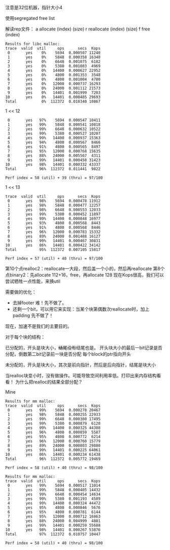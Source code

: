 注意是32位机器，指针大小4

使用segregated free list

解读rep文件：
a allocate (index) (size)
r reallocate (index) (size)
f free (index)

```
Results for libc malloc:
trace  valid  util     ops      secs  Kops
 0       yes    0%    5694  0.000507 11240
 1       yes    0%    5848  0.000358 16340
 2       yes    0%    6648  0.001075  6182
 3       yes    0%    5380  0.001083  4969
 4       yes    0%   14400  0.000627 22952
 5       yes    0%    4800  0.001353  3548
 6       yes    0%    4800  0.001004  4780
 7       yes    0%   12000  0.000737 16293
 8       yes    0%   24000  0.001112 21573
 9       yes    0%   14401  0.001999  7203
10       yes    0%   14401  0.000485 29693
Total           0%  112372  0.010340 10867
```

1 << 12
```
 0       yes   97%    5694  0.000547 10411
 1       yes   99%    5848  0.000541 10818
 2       yes   99%    6648  0.000632 10522
 3       yes   99%    5380  0.000527 10207
 4       yes   99%   14400  0.000937 15363
 5       yes   94%    4800  0.000567  8466
 6       yes   91%    4800  0.000565  8497
 7       yes   95%   12000  0.000768 15635
 8       yes   88%   24000  0.005567  4311
 9       yes   99%   14401  0.000458 31423
10       yes   98%   14401  0.000332 43337
Total          96%  112372  0.011441  9822

Perf index = 58 (util) + 39 (thru) = 97/100
```

1 << 13

```
trace  valid  util     ops      secs  Kops
 0       yes   98%    5694  0.000478 11912
 1       yes   98%    5848  0.000477 12257
 2       yes   98%    6648  0.000553 12033
 3       yes   99%    5380  0.000452 11897
 4       yes   99%   14400  0.000848 16977
 5       yes   93%    4800  0.000568  8443
 6       yes   91%    4800  0.000568  8446
 7       yes   96%   12000  0.000783 15332
 8       yes   89%   24000  0.001488 16127
 9       yes   99%   14401  0.000467 30831
10       yes   86%   14401  0.000422 34142
Total          95%  112372  0.007105 15817

Perf index = 57 (util) + 40 (thru) = 97/100
```

第10个点realloc2：reallocate一大段，然后盖一个小的，然后再reallocate
第8个点binary2：先allocate 112+16，free，再allocate 128
现在Kops很高，我们可以尝试牺牲一点性能，来换util

需要做的优化：

- 去掉footer  难！先不做了。
- 还剩一个bit，可以用它来实现：当某个块第偶数次reallocate时，加上padding  先不做了！

现在，加速不是我们的主要目的。

对于每个块的结构：

已分配的，开头是块大小，~~结尾没有~~结尾也是。
开头块大小的最后一bit记录是否分配，倒数第二bit记录前一块是否分配
每个block的ptr指向开头

未分配的，开头是块大小，其次是前向指针，然后是后向指针，结尾是块大小

当realloc块变小时，没有做操作。可能导致空间利用率低。打印出来内存结构看看！
为什么把realloc的结果全部分配？

Mine

```
Results for mm malloc:
trace  valid  util     ops      secs  Kops
 0       yes   99%    5694  0.000278 20467
 1       yes   98%    5848  0.000255 22933
 2       yes   99%    6648  0.000380 17495
 3       yes   99%    5380  0.000879  6120
 4       yes   99%   14400  0.000325 44308
 5       yes   96%    4800  0.000859  5587
 6       yes   95%    4800  0.000772  6214
 7       yes   96%   12000  0.000760 15779
 8       yes   89%   24000  0.000803 29880
 9       yes   99%   14401  0.000225 64061
10       yes   86%   14401  0.000234 61438
Total          96%  112372  0.005772 19469

Perf index = 58 (util) + 40 (thru) = 98/100
```

```
Results for mm malloc:
trace  valid  util     ops      secs  Kops
 0       yes   99%    5694  0.000517 11014
 1       yes   99%    5848  0.000405 14432
 2       yes   99%    6648  0.000454 14634
 3       yes   99%    5380  0.001193  4509
 4       yes   99%   14400  0.000324 44472
 5       yes   95%    4800  0.000846  5676
 6       yes   95%    4800  0.000781  6144
 7       yes   95%   12000  0.000712 16863
 8       yes   88%   24000  0.004999  4801
 9       yes   99%   14401  0.000259 55688
10       yes   98%   14401  0.000267 53876
Total          97%  112372  0.010757 10447

Perf index = 58 (util) + 40 (thru) = 98/100
```
